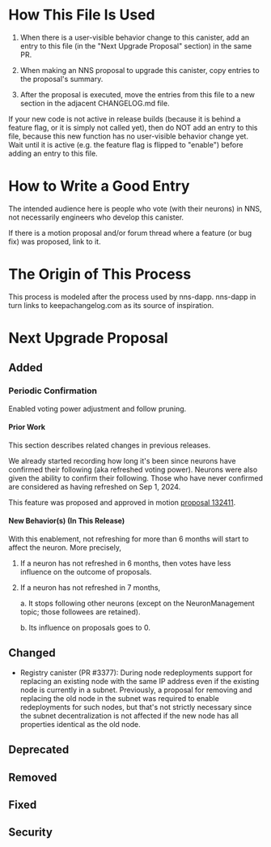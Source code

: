 # How This File Is Used

1. When there is a user-visible behavior change to this canister, add an entry
   to this file (in the "Next Upgrade Proposal" section) in the same PR.

2. When making an NNS proposal to upgrade this canister, copy entries to the
   proposal's summary.

3. After the proposal is executed, move the entries from this file to a new
   section in the adjacent CHANGELOG.md file.

If your new code is not active in release builds (because it is behind a feature
flag, or it is simply not called yet), then do NOT add an entry to this file,
because this new function has no user-visible behavior change yet. Wait until it
is active (e.g. the feature flag is flipped to "enable") before adding an entry
to this file.


# How to Write a Good Entry

The intended audience here is people who vote (with their neurons) in NNS, not
necessarily engineers who develop this canister.

If there is a motion proposal and/or forum thread where a feature (or bug fix)
was proposed, link to it.


# The Origin of This Process

This process is modeled after the process used by nns-dapp. nns-dapp in turn
links to keepachangelog.com as its source of inspiration.


# Next Upgrade Proposal

## Added

### Periodic Confirmation

Enabled voting power adjustment and follow pruning.

#### Prior Work

This section describes related changes in previous releases.

We already started recording how long it's been since neurons have confirmed
their following (aka refreshed voting power). Neurons were also given the
ability to confirm their following. Those who have never confirmed are
considered as having refreshed on Sep 1, 2024.

This feature was proposed and approved in motion [proposal 132411].

[proposal 132411]: https://dashboard.internetcomputer.org/proposal/132411

#### New Behavior(s) (In This Release)

With this enablement, not refreshing for more than 6 months will start to affect
the neuron. More precisely,

1. If a neuron has not refreshed in 6 months, then votes have less influence on
   the outcome of proposals.

2. If a neuron has not refreshed in 7 months,

    a. It stops following other neurons (except on the NeuronManagement topic;
       those followees are retained).

    b. Its influence on proposals goes to 0.

## Changed

- Registry canister (PR #3377): During node redeployments support for replacing an existing
  node with the same IP address even if the existing node is currently in a subnet.
  Previously, a proposal for removing and replacing the old node in the subnet was
  required to enable redeployments for such nodes, but that's not strictly necessary
  since the subnet decentralization is not affected if the new node has all properties
  identical as the old node.

## Deprecated

## Removed

## Fixed

## Security
